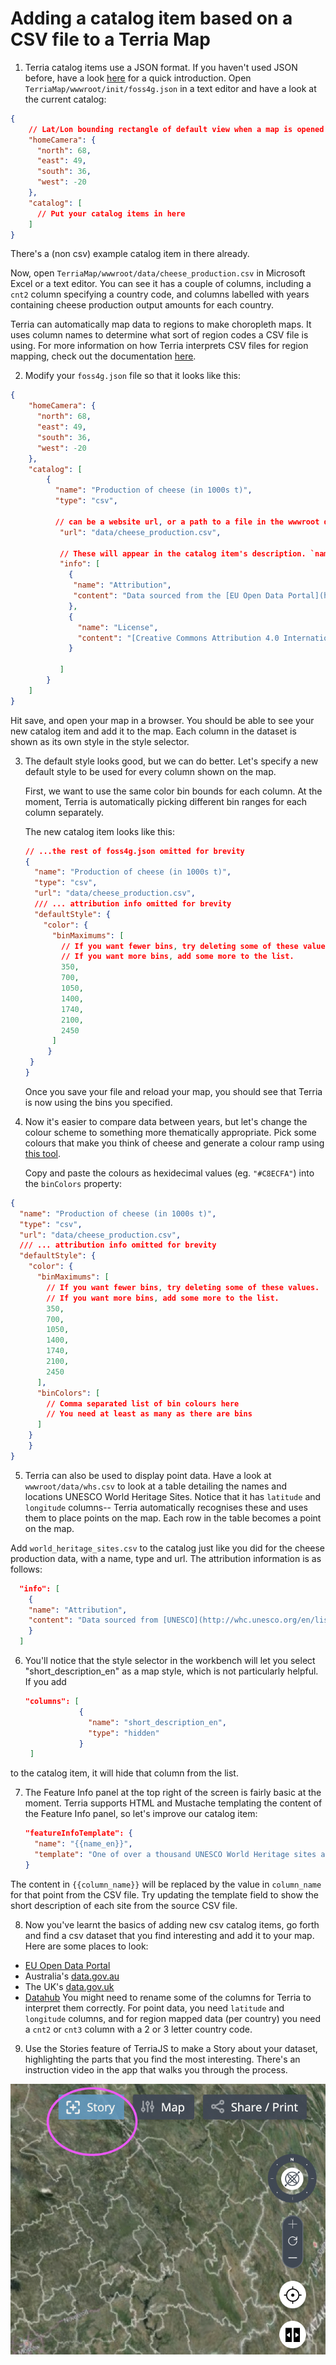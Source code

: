 # Adding a catalog item based on a CSV file to a Terria Map

1) Terria catalog items use a JSON format. If you haven't used JSON before, have a look [here](https://blog.scottlowe.org/2013/11/08/a-non-programmers-introduction-to-json/) for a quick introduction.  Open `TerriaMap/wwwroot/init/foss4g.json` in a text editor and have a look at the current catalog:

```json
{
  	// Lat/Lon bounding rectangle of default view when a map is opened
    "homeCamera": {
      "north": 68,
      "east": 49,
      "south": 36,
      "west": -20
    },
    "catalog": [
      // Put your catalog items in here
    ]
}
```

There's a (non csv) example catalog item in there already.

Now, open `TerriaMap/wwwroot/data/cheese_production.csv` in Microsoft Excel or a text editor. You can see it has a couple of columns, including a `cnt2` column specifying a country code, and columns labelled with years containing cheese production output amounts for each country.

Terria can automatically map data to regions to make choropleth maps. It uses column names to determine what sort of region codes a CSV file is using. For more information on how Terria interprets CSV files for region mapping, check out the documentation [here](https://github.com/TerriaJS/nationalmap/wiki/csv-geo-au).

2) Modify your `foss4g.json` file so that it looks like this:

```json
{
    "homeCamera": {
      "north": 68,
      "east": 49,
      "south": 36,
      "west": -20
    },
    "catalog": [
        {
          "name": "Production of cheese (in 1000s t)",
          "type": "csv",
          
          // can be a website url, or a path to a file in the wwwroot directory of the map
           "url": "data/cheese_production.csv",
  
           // These will appear in the catalog item's description. `name` specifies the heading, and `content` the content.
           "info": [
             {
              "name": "Attribution",
              "content": "Data sourced from the [EU Open Data Portal](http://data.europa.eu/euodp/en/data/dataset/ZWo26z1CgQTGQMwte8QVBQ)"
             },
             {
               "name": "License",
               "content": "[Creative Commons Attribution 4.0 International (CC BY 4.0)](https://creativecommons.org/licenses/by/4.0/)"
             }
  
           ]
        }
    ]
}
```

Hit save, and open your map in a browser. You should be able to see your new catalog item and add it to the map. Each column in the dataset is shown as its own style in the style selector.

3) The default style looks good, but we can do better. Let's specify a new default style to be used for every column shown on the map.

   First, we want to use the same color bin bounds for each column. At the moment, Terria is automatically picking different bin ranges for each column separately.

   The new catalog item looks like this:

   ```json
   // ...the rest of foss4g.json omitted for brevity
   {
     "name": "Production of cheese (in 1000s t)",
     "type": "csv",
     "url": "data/cheese_production.csv",
     /// ... attribution info omitted for brevity
     "defaultStyle": {
       "color": {
         "binMaximums": [
           // If you want fewer bins, try deleting some of these values.
           // If you want more bins, add some more to the list.
           350,
           700,
           1050,
           1400,
           1740,
           2100,
           2450
         ]
     	}
   	}
   }
   ```

   Once you save your file and reload your map, you should see that Terria is now using the bins you specified.

4) Now it's easier to compare data between years, but let's change the colour scheme to something more thematically appropriate. Pick some colours that make you think of cheese and generate a colour ramp using [this tool](http://www.zonums.com/online/color_ramp/).

   Copy and paste the colours as hexidecimal values (eg. `"#C8ECFA"`) into the `binColors` property:

```json
{
  "name": "Production of cheese (in 1000s t)",
  "type": "csv",
  "url": "data/cheese_production.csv",
  /// ... attribution info omitted for brevity
  "defaultStyle": {
    "color": {
      "binMaximums": [
        // If you want fewer bins, try deleting some of these values.
        // If you want more bins, add some more to the list.
        350,
        700,
        1050,
        1400,
        1740,
        2100,
        2450
      ],
      "binColors": [
        // Comma separated list of bin colours here
        // You need at least as many as there are bins
      ]
  	}
	}
}
```

5) Terria can also be used to display point data. Have a look at `wwwroot/data/whs.csv` to look at a table detailing the names and locations UNESCO World Heritage Sites. Notice that it has `latitude` and `longitude` columns-- Terria automatically recognises these and uses them to place points on the map. Each row in the table becomes a point on the map.

Add `world_heritage_sites.csv` to the catalog just like you did for the cheese production data, with a name, type and url. The attribution information is as follows:

```json
  "info": [
    {
    "name": "Attribution",
    "content": "Data sourced from [UNESCO](http://whc.unesco.org/en/list/?mode=table&)"
    }
  ]
```

6) You'll notice that the style selector in the workbench will let you select "short_description_en" as a map style, which is not particularly helpful. If you add

   ```json
   "columns": [
               {
                 "name": "short_description_en",
                 "type": "hidden"
               }
    ]
   ```

to the catalog item, it will hide that column from the list.

7) The Feature Info panel at the top right of the screen is fairly basic at the moment. Terria supports HTML and Mustache templating the content of the Feature Info panel, so let's improve our catalog item:

   ```json
   "featureInfoTemplate": {
     "name": "{{name_en}}",
     "template": "One of over a thousand UNESCO World Heritage sites across the globe."
   }
   ```

The content in `{{column_name}}` will be replaced by the value in `column_name` for that point from the CSV file. Try updating the template field to show the short description of each site from the source CSV file.

8) Now you've learnt the basics of adding new csv catalog items, go forth and find a csv dataset that you find interesting and add it to your map. Here are some places to look:
- [EU Open Data Portal](https://data.europa.eu/euodp/en/home)
- Australia's [data.gov.au](https://data.gov.au/)
- The UK's [data.gov.uk](https://data.gov.uk/)
- [Datahub](https://datahub.io/)
You might need to rename some of the columns for Terria to interpret them correctly. For point data, you need `latitude` and `longitude` columns, and for region mapped data (per country) you need a `cnt2` or `cnt3` column with a 2 or 3 letter country code.

9) Use the Stories feature of TerriaJS to make a Story about your dataset, highlighting the parts that you find the most interesting. There's an instruction video in the app that walks you through the process.

![a screenshot of the Story button](images/story.png)
